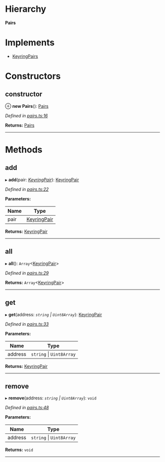 

# Hierarchy

**Pairs**

# Implements

* [KeyringPairs](../interfaces/_types_.keyringpairs.md)

# Constructors

<a id="constructor"></a>

##  constructor

⊕ **new Pairs**(): [Pairs](_pairs_.pairs.md)

*Defined in [pairs.ts:16](https://github.com/polkadot-js/common/blob/6907add/packages/keyring/src/pairs.ts#L16)*

**Returns:** [Pairs](_pairs_.pairs.md)

___

# Methods

<a id="add"></a>

##  add

▸ **add**(pair: *[KeyringPair](../interfaces/_types_.keyringpair.md)*): [KeyringPair](../interfaces/_types_.keyringpair.md)

*Defined in [pairs.ts:22](https://github.com/polkadot-js/common/blob/6907add/packages/keyring/src/pairs.ts#L22)*

**Parameters:**

| Name | Type |
| ------ | ------ |
| pair | [KeyringPair](../interfaces/_types_.keyringpair.md) |

**Returns:** [KeyringPair](../interfaces/_types_.keyringpair.md)

___
<a id="all"></a>

##  all

▸ **all**(): `Array`<[KeyringPair](../interfaces/_types_.keyringpair.md)>

*Defined in [pairs.ts:29](https://github.com/polkadot-js/common/blob/6907add/packages/keyring/src/pairs.ts#L29)*

**Returns:** `Array`<[KeyringPair](../interfaces/_types_.keyringpair.md)>

___
<a id="get"></a>

##  get

▸ **get**(address: *`string` \| `Uint8Array`*): [KeyringPair](../interfaces/_types_.keyringpair.md)

*Defined in [pairs.ts:33](https://github.com/polkadot-js/common/blob/6907add/packages/keyring/src/pairs.ts#L33)*

**Parameters:**

| Name | Type |
| ------ | ------ |
| address | `string` \| `Uint8Array` |

**Returns:** [KeyringPair](../interfaces/_types_.keyringpair.md)

___
<a id="remove"></a>

##  remove

▸ **remove**(address: *`string` \| `Uint8Array`*): `void`

*Defined in [pairs.ts:48](https://github.com/polkadot-js/common/blob/6907add/packages/keyring/src/pairs.ts#L48)*

**Parameters:**

| Name | Type |
| ------ | ------ |
| address | `string` \| `Uint8Array` |

**Returns:** `void`

___


